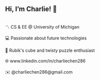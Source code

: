 <h2>Hi, I’m Charlie! 👋</h2>
<br>〽️ CS & EE @ University of Michigan</br>
<br>💻 Passionate about future technologies</br>
<br>🧩 Rubik's cube and twisty puzzle enthusiast</br>
<br>🌐 www.linkedin.com/in/charliechen286</br>
<br>✉️ @charliechen286@gmail.com</br>

<!---
charliechen286/charliechen286 is a ✨ special ✨ repository because its `README.md` (this file) appears on your GitHub profile.
You can click the Preview link to take a look at your changes.
--->
